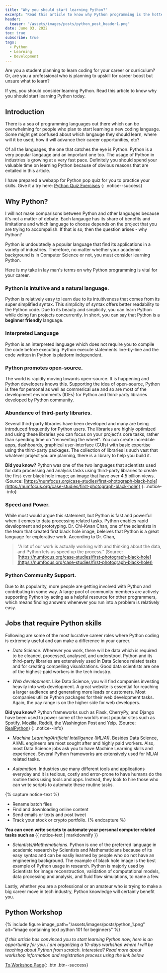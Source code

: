 ```yaml
---
title: "Why you should start learning Python?"
excerpt: "Read this article to know why Python programming is the hottest language to start learning now."
header:
  teaser: "/assets/images/posts/python_post_header1.png"
date: June 03, 2022
toc: true
subscribe: true
tags:
  - Python
  - Learning
  - Development
---
```


Are you a student planning to learn coding for your career or curriculum? Or, are you a professional who is planning to upskill for career boost but unsure what to learn?

If yes, you should consider learning Python. Read this article to know why you should start learning Python today.

## Introduction

There is a sea of programming languages out there which can be overwhelming for people who plan to start learning a new coding language. Some might get confused about which langauge they should learn, where will it be used, how it will advance their career opportunities, etc?

Of all the languages, the one that catches the eye is Python. Python is a very popular langauge and an important one too. The usage of Python in industries is growing at a very fast pace. Definitely you should spend your valuable time on learning Python because of obvious reasons that are entailed in this article. 

<i class="fa fa-code"></i> I have prepared a webapp for Python pop quiz for you to practice your skills. Give it a try here: [Python Quiz Exercises](https://python-qa-exercise.herokuapp.com/)
{: .notice--success}  

## Why Python?

I will not make comparisons between Python and other languages because it's not a matter of debate. Each langauge has its share of benefits and limitations and which language to choose depends on the project that you are trying to accompalish. If that is so, then the question arises - why Python?

Python is undoubtedly a popular language that find its applications in a variety of industries. Therefore, no matter whether your academic background is in Computer Science or not, you must consider learning Python. 

Here is my take in lay man's terms on why Python programming is vital for your career.

### Python is intuitive and a natural language.

Python is relatively easy to learn due to its intuitiveness that comes from its super simplified syntax. This simplicity of syntax offers better readability to the Python code. Due to its beauty and simplicity, you can learn Python while doing fun projects concurrently. In short, you can say that Python is a **beginner friendly** language.  

### Interpreted Language

Python is an interpreted language which does not require you to compile the code before executing. Python execute statements line-by-line and the code written in Python is platform independent.  

### Python promotes open-source.

 The world is rapidly moving towards open-source. It is happening and Python developers knows this. Supporting the idea of open-source, Python is free for personal as well as commerical use and so are most of the development environments (IDEs) for Python and third-party libraries developed by Python community.

### Abundance of third-party libraries.

Several third-party libraries have been developed and many are being introduced frequently for Python users. The libraries are highly optimized and using these libraries you can focus on your project's core tasks, rather than spending time on "reinventing the wheel". You can create incredible apps, dashboards, graphical user-interface (GUIs) with basic expertise using the third-party packages. The collection of libraries is such vast that whatever project you are planning, there is a library to help you build it.

**Did you know?** Python was one of the two languages that scientists used for data processing and analysis tasks using third-party libraries to create the first-ever black hole image; an image that have over 4.5 billion views. (Source: [https://numfocus.org/case-studies/first-photograph-black-hole](https://numfocus.org/case-studies/first-photograph-black-hole))
{: .notice--info}

### Speed and Power.

While most would argue this statement, but Python is fast and powerful when it comes to data processing related tasks. Python enables rapid development and prototyping. Dr. Chi-Kwan Chan, one of the scientists in the team that created first black hole image, beleives that Python is a great language for explorative work. According to Dr. Chan,
> "A lot of our work is actually working with and thinking about the data, and Python lets us speed up the process.”  (Source: [https://numfocus.org/case-studies/first-photograph-black-hole](https://numfocus.org/case-studies/first-photograph-black-hole))  

### Python Community Support.

Due to its popularity, more people are getting involved with Python and contributing in some way. A large pool of community members are actively supporting Python by acting as a helpful resource for other programmers, which means finding answers whenever you run into a problem is relatively easy.

## Jobs that require Python skills

Following are some of the most lucrative career roles where Python coding is extremely useful and can make a difference in your career.

* *Data Science*. Wherever you work, there will be data which is required to be cleaned, processed, analysed, and understood. Python and its third-party libraries are extensively used in Data Science related tasks and for creating compelling visualizations. Good data scientists are one of the highest-paid workers in the tech industry.

* *Web development*. Like Data Science, you will find companies investing heavily into web development. A great website is essential for reaching a larger audience and generating more leads or customers. Most companies utilize Python packages for their web development tasks. Again, the pay range is on the higher side for web developers.

**Did you know?** Python frameworks such as Flask, CherryPy, and Django have been used to power some of the world’s most popular sites such as Spotify, Mozilla, Reddit, the Washington Post and Yelp. (Source: [RealPython](https://realpython.com/tutorials/web-dev/#:~:text=One%20area%20where%20Python%20shines,the%20Washington%20Post%20and%20Yelp.))
{: .notice--info}

* *Machine Learning/Artificial Intelligence (ML/AI)*. Besides Data Science, AI/ML engineers are most sought after and highly paid workers. Also, most Data Science jobs ask you to have Machine Learning skills and experience. Several Python frameworks are extensively used for ML/AI related tasks.

* *Automation*. Industries use many different tools and applications everyday and it is tedious, costly and error-prone to have humans do the routine tasks using tools and apps. Instead, they look to hire those who can write scripts to automate these routine tasks.

{% capture notice-text %}

* Rename batch files
* Find and downloading online content
* Send emails or texts and post tweet
* Track your stock or crypto portfolio.
{% endcapture %}

<div class="notice--info">
  <b class="no_toc"> You can even write scripts to automate your personal computer related tasks such as  </b>
  {{ notice-text | markdownify }}
</div>

* *Scientists/Mathematicians*. Python is one of the preferred language in academic research by Scientists and Mathematicians because of its easy syntax and can be easliy learned by people who do not have an engineering background. The example of black hole image is the best example of Python usage in research. Python is majorly used by Scientists for image reconstruction, validation of computational models, data processing and analysis, and fluid flow simulations, to name a few.

Lastly, whether you are a professional or an amateur who is trying to make a big career move in tech industry, Python knowledge will certainly benefit you.

## Python Workshop

{% include figure image_path="/assets/images/posts/python_1.png" alt="image containing text python 101 for beginners" %}

*If this article has convinced you to start learning Python now, here is an opportunity for you. I am organizing a 10-days workshop where I will be teaching about Python from scratch. Interested? Read more about workshop information and registration process using the link below.*

[To Workshop Page][1]{: .btn .btn--success}

[1]: https://rzp.io/l/python101workshops
